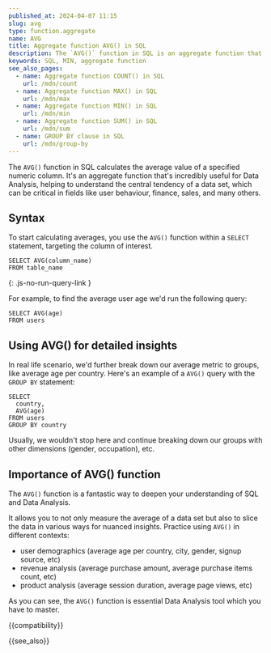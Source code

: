 ```yaml
---
published_at: 2024-04-07 11:15
slug: avg
type: function.aggregate
name: AVG
title: Aggregate function AVG() in SQL
description: The `AVG()` function in SQL is an aggregate function that returns the average value from a selected column.
keywords: SQL, MIN, aggregate function
see_also_pages:
  - name: Aggregate function COUNT() in SQL
    url: /mdn/count
  - name: Aggregate function MAX() in SQL
    url: /mdn/max
  - name: Aggregate function MIN() in SQL
    url: /mdn/min
  - name: Aggregate function SUM() in SQL
    url: /mdn/sum
  - name: GROUP BY clause in SQL
    url: /mdn/group-by
---
```


The `AVG()` function in SQL calculates the average value of a specified numeric column. It's an aggregate function that's incredibly useful for Data Analysis, helping to understand the central tendency of a data set, which can be critical in fields like user behaviour, finance, sales, and many others.

## Syntax

To start calculating averages, you use the `AVG()` function within a `SELECT` statement, targeting the column of interest.

~~~pgsql
SELECT AVG(column_name)
FROM table_name
~~~
{: .js-no-run-query-link }

For example, to find the average user age we'd run the following query:

~~~pgsql
SELECT AVG(age)
FROM users
~~~

## Using AVG() for detailed insights

In real life scenario, we'd further break down our average metric to groups, like average age per country. Here's an example of a `AVG()` query with the `GROUP BY` statement:

~~~pgsql
SELECT
  country,
  AVG(age)
FROM users
GROUP BY country
~~~

Usually, we wouldn't stop here and continue breaking down our groups with other dimensions (gender, occupation), etc.

## Importance of AVG() function

The `AVG()` function is a fantastic way to deepen your understanding of SQL and Data Analysis.

It allows you to not only measure the average of a data set but also to slice the data in various ways for nuanced insights. Practice using `AVG()` in different contexts:

* user demographics (average age per country, city, gender, signup source, etc)
* revenue analysis (average purchase amount, average purchase items count, etc)
* product analysis (average session duration, average page views, etc)

As you can see, the `AVG()` function is essential Data Analysis tool which you have to master.

{{compatibility}}

{{see_also}}
